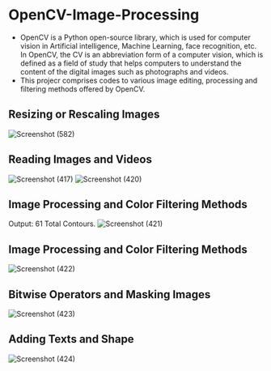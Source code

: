 # OpenCV-Image-Processing
- OpenCV is a Python open-source library, which is used for computer vision in Artificial intelligence, Machine Learning, face recognition, etc. In OpenCV, the CV is an abbreviation form of a computer vision, which is defined as a field of study that helps computers to understand the content of the digital images such as photographs and videos. 
- This projecr comprises codes to various image editing, processing and filtering methods offered by OpenCV.
## Resizing or Rescaling Images
![Screenshot (582)](https://user-images.githubusercontent.com/96294811/149668863-e8f8bb92-446e-4a4f-8ddb-24178f965286.png)
## Reading Images and Videos
![Screenshot (417)](https://user-images.githubusercontent.com/96294811/149668939-688e4c83-a4fb-4b55-a73e-93ca67ddd395.png)
![Screenshot (420)](https://user-images.githubusercontent.com/96294811/149668995-b50fb040-6ac4-46cd-bd73-d58e2a44065c.png)
## Image Processing and Color Filtering Methods
Output: 61 Total Contours.
![Screenshot (421)](https://user-images.githubusercontent.com/96294811/149669017-fcf1e8ac-a944-4e32-8350-3c261d4ed46e.png)
## Image Processing and Color Filtering Methods
![Screenshot (422)](https://user-images.githubusercontent.com/96294811/149669150-5a7c4785-7fe6-4d78-97cf-8c9c13d253cd.png)
## Bitwise Operators and Masking Images
![Screenshot (423)](https://user-images.githubusercontent.com/96294811/149669180-ac589203-4abd-4867-a250-6fc881efb9bc.png)
## Adding Texts and Shape
![Screenshot (424)](https://user-images.githubusercontent.com/96294811/149669208-09cf7583-ef93-4f29-a87a-68f98c3e8721.png)


